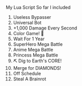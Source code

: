 My Lua Script
So far I included
1. Useless Bypasser
2. Universal Bot
3. +1,000 Damage Every Second
4. Color Game! 🎨
5. Wait For 1 Year
6. SuperHero Mega Battle
7. Anime Mega Battle
8. Princess Mega Battle
9. ⛏️ Dig to Earth's CORE!
10. Merge for DIAMONDS!
11. Off Schedule
12. Steal A Brainrot
